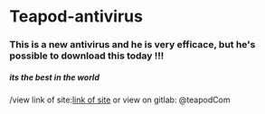 # Teapod-antivirus
### This is a new antivirus and he is very efficace, but he's possible to download this today !!!
##### its the best in the world
/view link of site:<url><a href="https://epiost.com/sponsors">link of site</a></url>
or view on gitlab: @teapodCom
